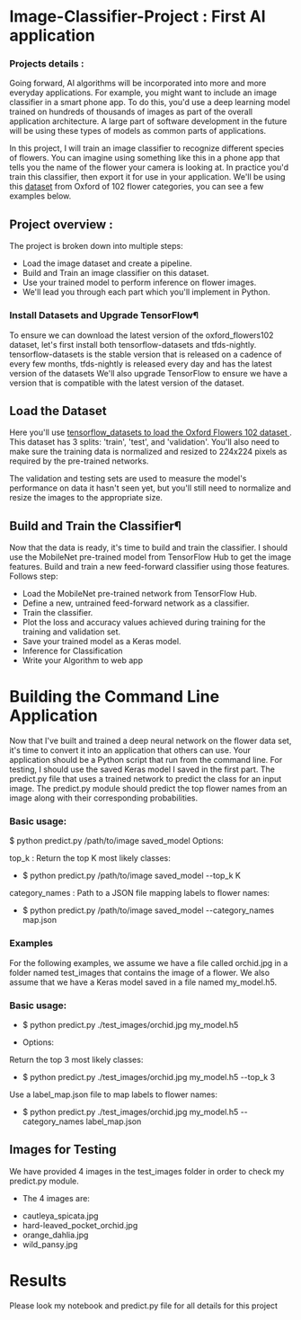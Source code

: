# Image-Classifier-Project : First AI application 

### Projects details :

Going forward, AI algorithms will be incorporated into more and more everyday applications. For example, you might want to include an image classifier in a smart phone app. To do this, you'd use a deep learning model trained on hundreds of thousands of images as part of the overall application architecture. A large part of software development in the future will be using these types of models as common parts of applications. 

In this project, I will train an image classifier to recognize different species of flowers. You can imagine using something like this in a phone app that tells you the name of the flower your camera is looking at. In practice you'd train this classifier, then export it for use in your application. We'll be using this <a href="https://www.robots.ox.ac.uk/~vgg/data/flowers/102/index.html">dataset</a> from Oxford of 102 flower categories, you can see a few examples below.

## Project overview :
The project is broken down into multiple steps:

- Load the image dataset and create a pipeline.
- Build and Train an image classifier on this dataset.
- Use your trained model to perform inference on flower images.
- We'll lead you through each part which you'll implement in Python.

### Install Datasets and Upgrade TensorFlow¶
To ensure we can download the latest version of the oxford_flowers102 dataset, let's first install both tensorflow-datasets and tfds-nightly.
tensorflow-datasets is the stable version that is released on a cadence of every few months, tfds-nightly is released every day and has the latest version of the datasets We'll also upgrade TensorFlow to ensure we have a version that is compatible with the latest version of the dataset.

## Load the Dataset
Here you'll use <a href="https://www.tensorflow.org/datasets/catalog/oxford_flowers102">tensorflow_datasets to load the Oxford Flowers 102 dataset </a>. This dataset has 3 splits: 'train', 'test', and 'validation'. You'll also need to make sure the training data is normalized and resized to 224x224 pixels as required by the pre-trained networks.

The validation and testing sets are used to measure the model's performance on data it hasn't seen yet, but you'll still need to normalize and resize the images to the appropriate size.

## Build and Train the Classifier¶
Now that the data is ready, it's time to build and train the classifier. I should use the MobileNet pre-trained model from TensorFlow Hub to get the image features. Build and train a new feed-forward classifier using those features. Follows step:
- Load the MobileNet pre-trained network from TensorFlow Hub.
- Define a new, untrained feed-forward network as a classifier.
- Train the classifier.
- Plot the loss and accuracy values achieved during training for the training and validation set.
- Save your trained model as a Keras model.
- Inference for Classification
- Write your Algorithm to web app

# Building the Command Line Application
Now that I've built and trained a deep neural network on the flower data set, it's time to convert it into an application that others can use. Your application should be a Python script that run from the command line. For testing, I should use the saved Keras model I saved in the first part.
The predict.py file that uses a trained network to predict the class for an input image. The predict.py module should predict the top flower names from an image along with their corresponding probabilities.

### Basic usage:
$ python predict.py /path/to/image saved_model
Options:

top_k : Return the top K most likely classes:
- $ python predict.py /path/to/image saved_model --top_k K

category_names : Path to a JSON file mapping labels to flower names:
- $ python predict.py /path/to/image saved_model --category_names map.json

### Examples
For the following examples, we assume we have a file called orchid.jpg in a folder named test_images that contains the image of a flower. We also assume that we have a Keras model saved in a file named my_model.h5.

### Basic usage:
- $ python predict.py ./test_images/orchid.jpg my_model.h5

* Options:

Return the top 3 most likely classes:
- $ python predict.py ./test_images/orchid.jpg my_model.h5 --top_k 3

Use a label_map.json file to map labels to flower names:
- $ python predict.py ./test_images/orchid.jpg my_model.h5 --category_names label_map.json

## Images for Testing
We have provided 4 images in the test_images folder in order to check my predict.py module. 
* The 4 images are:

- cautleya_spicata.jpg
- hard-leaved_pocket_orchid.jpg
- orange_dahlia.jpg
- wild_pansy.jpg

# Results
Please look my notebook and predict.py file for all details for this project


